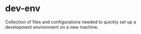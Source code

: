 # dev-env
Collection of files and configurations needed to quickly set up a development environment on a new machine.
